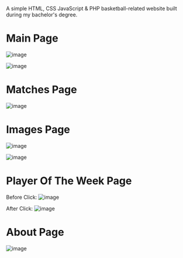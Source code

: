 A simple HTML, CSS JavaScript & PHP basketball-related website built during my bachelor's degree.

# Main Page
![image](https://github.com/user-attachments/assets/c3f88791-3ae3-4cbd-872c-d8c4e694e910)

![image](https://github.com/user-attachments/assets/e476447e-636e-43d8-bd6d-1d6ef50a833d)

# Matches Page
![image](https://github.com/user-attachments/assets/b4165560-a6db-47f0-8d66-03483890b159)

# Images Page
![image](https://github.com/user-attachments/assets/8263d2c0-2ac0-4e15-9ed2-53fd3d8db8e7)

![image](https://github.com/user-attachments/assets/dc4b9bd7-6052-42ed-80b4-8d3ddb7e482a)

# Player Of The Week Page
Before Click:
![image](https://github.com/user-attachments/assets/054bab59-3d48-4584-a5d1-f3e399283e8d)

After Click:
![image](https://github.com/user-attachments/assets/b46861fa-908a-4daa-bb0a-76fcebfb1504)

# About Page
![image](https://github.com/user-attachments/assets/23120577-0bb4-48cb-9e78-3aade84f67d6)
